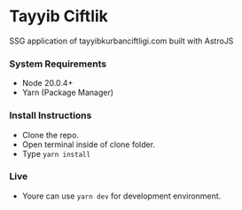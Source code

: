 # Tayyib Ciftlik

SSG application of tayyibkurbanciftligi.com built with AstroJS

### System Requirements

- Node 20.0.4+
- Yarn (Package Manager)

### Install Instructions

- Clone the repo.
- Open terminal inside of clone folder.
- Type `yarn install`

### Live

- Youre can use `yarn dev` for development environment.
